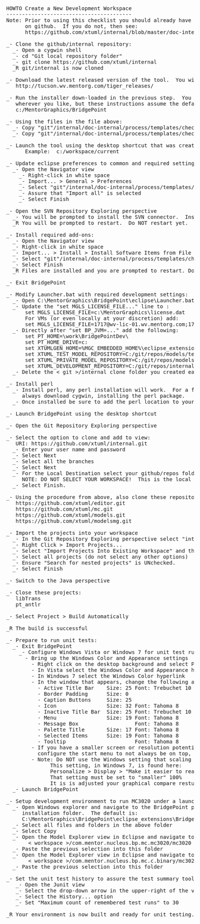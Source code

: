 <pre>
HOWTO Create a New Development Workspace
----------------------------------------
Note: Prior to using this checklist you should already have an account
      on github.  If you do not, then see:
      https://github.com/xtuml/internal/blob/master/doc-internal/process/templates/checklists/new-start.chk

_- Clone the github/internal repository:
  _- Open a cygwin shell
  _- cd "Git local repository folder"
  _- git clone https://github.com/xtuml/internal
  _R git/internal is now cloned
   
_- Download the latest released version of the tool.  You will find all the releases here:
   http://tucson.wv.mentorg.com/tiger_releases/
   
_- Run the installer down-loaded in the previous step.  You can install
   wherever you like, but these instructions assume the default:
   c:/MentorGraphics/BridgePoint
   
_- Using the files in the file above:
  _- Copy "git"/internal/doc-internal/process/templates/checklists/development-workspace-setup/BridgePointDev into c:/work
  _- Copy "git"/internal/doc-internal/process/templates/checklists/development-workspace-setup/dropins/* into C:\MentorGraphics\BridgePoint\eclipse\dropins

_- Launch the tool using the desktop shortcut that was created and open a new eclipse workspace that will become your development workspace.
      Example:  c:/workspace/current

_- Update eclipse preferences to common and required settings:
  _- Open the Navigator view
    _- Right-click in white space
    _- Import... > General > Preferences
    _- Select "git"/internal/doc-internal/process/templates/checklists/development-workspace-setup/EclipsePreferences.epf
    _- Assure that "Import all" is selected
    _- Select Finish
	
_- Open the SVN Repository Exploring perspective
  _- You will be prompted to install the SVN connector.  Install the latest available of the SVN Kit connector.
  _R You will be prompted to restart.  Do NOT restart yet.
	
_- Install required add-ons:
  _- Open the Navigator view
  _- Right-click in white space
  _- Import... > Install > Install Software Items from File
  _- Select "git"/internal/doc-internal/process/templates/checklists/development-workspace-setup/xtUML_dev_eclipse_addons.p2f
  _- Select Finish
  _R Files are installed and you are prompted to restart. Do NOT restart
    
_- Exit BridgePoint

_- Modify Launcher.bat with required development settings:
  _- Open C:\MentorGraphics\BridgePoint\eclipse\Launcher.bat in a text editor
  _- Update the "set MGLS_LICENSE_FILE..." line to :
      set MGLS_LICENSE_FILE=c:\MentorGraphics\license.dat   
      For VMs (or even locally at your discretion) add:
      set MGLS_LICENSE_FILE=1717@wv-lic-01.wv.mentorg.com;1717@wv-lic-02.wv.mentorg.com;1717@svr-azt-eng-01  
  _- Directly after "set BP_JVM=..." add the following:
      set PT_HOME=\work\BridgePointDev\
      set PT_HOME_DRIVE=c:
      set XTUMLGEN_HOME=%MGC_EMBEDDED_HOME%\eclipse_extensions\BridgePoint\eclipse\plugins\com.mentor.nucleus.bp.dap.pkg_%BP_VERSION%\bridgepoint
      set XTUML_TEST_MODEL_REPOSITORY=C:/git/repos/models/test/
      set XTUML_PRIVATE_MODEL_REPOSITORY=C:/git/repos/modelsmg/test/
      set XTUML_DEVELOPMENT_REPOSITORY=C:/git/repos/internal
  _- Delete the < git >/internal clone folder you created earlier

_- Install perl
  _- Install perl, any perl installation will work.  For a free version you can
     always download cygwin, installing the perl package.
  _- Once installed be sure to add the perl location to your PATH variable.

_- Launch BridgePoint using the desktop shortcut

_- Open the Git Repository Exploring perspective

_- Select the option to clone and add to view:
   URI: https://github.com/xtuml/internal.git
  _- Enter your user name and password
  _- Select Next
  _- Select all the branches
  _- Select Next
  _- For the Local Destination select your github/repos folder.
     NOTE: DO NOT SELECT YOUR WORKSPACE!  This is the local RCS repository.
  _- Select Finish.

_- Using the procedure from above, also clone these repositories:
   https://github.com/xtuml/editor.git
   https://github.com/xtuml/mc.git
   https://github.com/xtuml/models.git
   https://github.com/xtuml/modelsmg.git
   
_- Import the projects into your workspace
  _- In the Git Repository Exploring perspective select "internal"
  _- Right Click > Import Projects...
  _- Select "Import Projects Into Existing Workspace" and then "Next"
  _- Select all projects (do not select any other options)
  _- Ensure "Search for nested projects" is UNchecked.
  _- Select Finish
   
_- Switch to the Java perspective

_- Close these projects:
   libTrans
   pt_antlr
   
_- Select Project > Build Automatically

_R The build is successful

_- Prepare to run unit tests:
  _- Exit BridgePoint
    _- Configure Windows Vista or Windows 7 for unit test running
      - Bring up the Windows Color and Appearance settings
        - Right click on the desktop background and select Personalize
        - In Vista select the Windows Color and Appearance hyperlink
        - In Windows 7 select the Windows Color hyperlink
        - In the window that appears, change the following attributes:
          - Active Title Bar    Size: 25 Font: Trebuchet 10
          - Border Padding      Size: 0
          - Caption Buttons     Size: 25
          - Icon                Size: 32 Font: Tahoma 8
          - Inactive Title Bar  Size: 25 Font: Trebuchet 10
          - Menu                Size: 19 Font: Tahoma 8
          - Message Box                  Font: Tahoma 8
          - Palette Title       Size: 17 Font: Tahoma 8
          - Selected Items      Size: 19 Font: Tahoma 8
          - Tooltip                      Font: Tahoma 8
        - If you have a smaller screen or resolution potential you may need to
          configure the start menu to not always be on top, or set it to auto-hide.
        - Note: Do NOT use the Windows setting that scaling text to make it easier to see. 
              This setting, in Windows 7, is found here:
              Personalize > Display > "Make it easier to read what is on your machine"
              That setting must be set to "smaller" 100%
              It is is adjusted your graphical compare restuls will not match,
  _- Launch BridgePoint

_- Setup development environment to run MC3020 under a launch configuration
  _- Open Windows explorer and navigate to the BridgePoint plugin 
     installation folder.  The default is:
     C:\MentorGraphics\BridgePoint\eclipse_extensions\BridgePoint\eclipse\plugins\com.mentor.nucleus.bp.mc.mc3020_"ver"\mc3020
  _- Select all files and folders in the above folder
  _- Select Copy
  _- Open the Model Explorer view in Eclipse and navigate to:
       < workspace >/com.mentor.nucleus.bp.mc.mc3020/mc3020
  _- Paste the previous selection into this folder
  _- Open the Model Explorer view in Eclipse and navigate to:
       < workspace >/com.mentor.nucleus.bp.mc.c.binary/mc3020
  _- Paste the previous selection into this folder

_- Set the unit test history to assure the test summary tool capture all results
   _- Open the Junit view
   _- Select the drop-down arrow in the upper-right of the view
   _- Select the History... option
   _- Set "Maximum count of remembered test runs" to 30 
	
_R Your environment is now built and ready for unit testing.


</pre>
 
